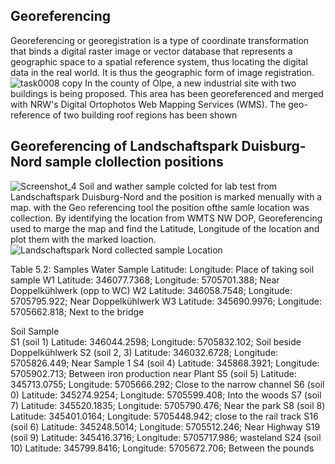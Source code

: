 ## Georeferencing
Georeferencing or georegistration is a type of coordinate transformation that binds a digital raster image or vector database that represents a geographic space to a spatial reference system, thus locating the digital data in the real world. It is thus the geographic form of image registration.
![task0008 copy](https://user-images.githubusercontent.com/22714112/227779243-4cde4495-9090-48dc-b363-4948d8d38d10.png)
In the county of Olpe, a new industrial site with two buildings is being proposed. This area has been georeferenced and merged with NRW's Digital Ortophotos Web Mapping Services
(WMS). The geo-reference of two building roof regions has been shown 


## Georeferencing of Landschaftspark Duisburg-Nord sample clollection positions 
![Screenshot_4](https://user-images.githubusercontent.com/22714112/227779785-91e4e7ac-d275-4410-86d9-749ec86e21bb.png)
Soil and wather sample colcted for lab test from Landschaftspark Duisburg-Nord and the position is marked menually with a map. with the Geo referencing tool the position ofthe samle location was collection.
By identifying the location from WMTS NW DOP, Georeferencing used to marge the map and find the Latitude, Longitude of the location and plot them with the marked loaction.
![Landschaftspark Nord collected sample Location](https://user-images.githubusercontent.com/22714112/227781258-4c3d39e3-3298-4241-9e52-fa301c0e3051.jpg)


Table 5.2: Samples 
Water Sample	Latitude:	Longitude:	Place of taking soil sample
W1	Latitude: 346077.7368;	Longitude: 5705701.388;	Near Doppelkühlwerk (opp to WC)
W2	Latitude: 346058.7548;	Longitude: 5705795.922;	Near Doppelkühlwerk
W3	Latitude: 345690.9976;	Longitude: 5705662.818;	Next to the bridge			
			
Soil Sample	 	 	 
S1 (soil 1)	Latitude: 346044.2598;	Longitude: 5705832.102;	Soil beside Doppelkühlwerk
S2 (soil 2, 3)	Latitude: 346032.6728;	Longitude: 5705826.449;	Near Sample 1
S4 (soil 4)	Latitude: 345868.3921;	Longitude: 5705902.713;	Between iron production near Plant
S5 (soil 5)	Latitude: 345713.0755;	Longitude: 5705666.292;	Close to the narrow channel 
S6 (soil 0)	Latitude: 345274.9254;	Longitude: 5705599.408;	Into the woods 
S7 (soil 7)	Latitude: 345520.1835;	Longitude: 5705790.476;	Near the park
S8 (soil 8)	Latitude: 345401.0164;	Longitude: 5705448.942;	close to the rail track 
S16 (soil 6)	Latitude: 345248.5014;	Longitude: 5705512.246;	Near Highway
S19 (soil 9)	Latitude: 345416.3716;	Longitude: 5705717.986;	wasteland
S24 (soil 10)	Latitude: 345799.8416;	Longitude: 5705672.706;	Between the pounds
